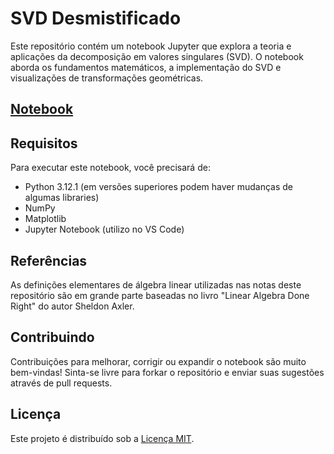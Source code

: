 # SVD Desmistificado

Este repositório contém um notebook Jupyter que explora a teoria e aplicações da decomposição em valores singulares (SVD). O notebook aborda os fundamentos matemáticos, a implementação do SVD e visualizações de transformações geométricas.

## [Notebook](notebook.ipynb)

## Requisitos

Para executar este notebook, você precisará de:

- Python 3.12.1 (em versões superiores podem haver mudanças de algumas libraries)
- NumPy
- Matplotlib
- Jupyter Notebook (utilizo no VS Code)

## Referências

As definições elementares de álgebra linear utilizadas nas notas deste repositório são em grande parte baseadas no livro "Linear Algebra Done Right" do autor Sheldon Axler.

## Contribuindo

Contribuições para melhorar, corrigir ou expandir o notebook são muito bem-vindas! Sinta-se livre para forkar o repositório e enviar suas sugestões através de pull requests.

## Licença

Este projeto é distribuído sob a [Licença MIT](LICENSE).